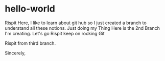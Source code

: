 # hello-world
Rispit Here, I like to learn about git hub so I just created a branch to understand all these notions.
Just doing my Thing
Here is the 2nd Branch I'm creating.
Let's go Rispit keep on rocking Git

Rispit from third branch.

Sincerely,
